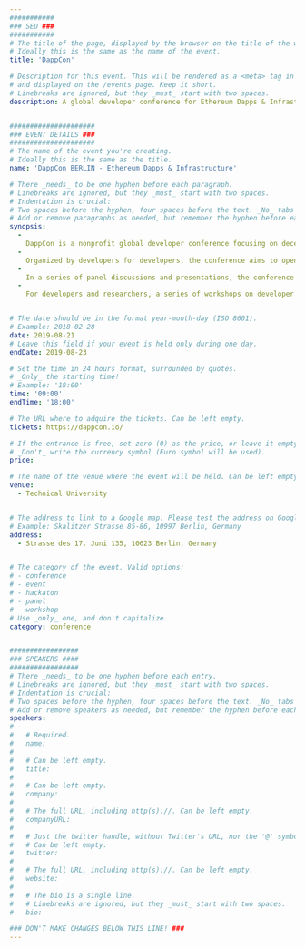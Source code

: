 ```yaml
---
###########
### SEO ###
###########
# The title of the page, displayed by the browser on the title of the window.
# Ideally this is the same as the name of the event.
title: 'DappCon'

# Description for this event. This will be rendered as a <meta> tag in the HTML,
# and displayed on the /events page. Keep it short.
# Linebreaks are ignored, but they _must_ start with two spaces.
description: A global developer conference for Ethereum Dapps & Infrastructure


#####################
### EVENT DETAILS ###
#####################
# The name of the event you're creating.
# Ideally this is the same as the title.
name: 'DappCon BERLIN - Ethereum Dapps & Infrastructure'

# There _needs_ to be one hyphen before each paragraph.
# Linebreaks are ignored, but they _must_ start with two spaces.
# Indentation is crucial:
# Two spaces before the hyphen, four spaces before the text. _No_ tabs allowed.
# Add or remove paragraphs as needed, but remember the hyphen before each entry.
synopsis:
  -
    DappCon is a nonprofit global developer conference focusing on decentralized applications, tooling, and foundational infrastructure on Ethereum.
  -
    Organized by developers for developers, the conference aims to open critical discussions on the next generation of dapps and provide a learning opportunity for developers who strive to build Ethereum’s core infrastructure and applications.
  -
    In a series of panel discussions and presentations, the conference will facilitate discussions around different governance mechanisms, usability and security of self-sovereign authentication models, next steps in the development of decentralized exchanges, as well as recent developments and the way forward for different scaling solutions.
  -
    For developers and researchers, a series of workshops on developer tools will present updates and provide learning opportunities on dapp development and scaling solutions on Ethereum.


# The date should be in the format year-month-day (ISO 8601).
# Example: 2018-02-28
date: 2019-08-21
# Leave this field if your event is held only during one day.
endDate: 2019-08-23

# Set the time in 24 hours format, surrounded by quotes.
# _Only_ the starting time!
# Example: '18:00'
time: '09:00'
endTime: '18:00'

# The URL where to adquire the tickets. Can be left empty.
tickets: https://dappcon.io/

# If the entrance is free, set zero (0) as the price, or leave it empty.
# _Don't_ write the currency symbol (Euro symbol will be used).
price:

# The name of the venue where the event will be held. Can be left empty.
venue:
  - Technical University


# The address to link to a Google map. Please test the address on Google Maps.
# Example: Skalitzer Strasse 85-86, 10997 Berlin, Germany
address:
  - Strasse des 17. Juni 135, 10623 Berlin, Germany


# The category of the event. Valid options:
# - conference
# - event
# - hackaton
# - panel
# - workshop
# Use _only_ one, and don't capitalize.
category: conference


#################
### SPEAKERS ####
#################
# There _needs_ to be one hyphen before each entry.
# Linebreaks are ignored, but they _must_ start with two spaces.
# Indentation is crucial:
# Two spaces before the hyphen, four spaces before the text. _No_ tabs allowed.
# Add or remove speakers as needed, but remember the hyphen before each entry.
speakers:
# -
#   # Required.
#   name:
#
#   # Can be left empty.
#   title:
#
#   # Can be left empty.
#   company:
#
#   # The full URL, including http(s)://. Can be left empty.
#   companyURL:
#
#   # Just the twitter handle, without Twitter's URL, nor the '@' symbol.
#   # Can be left empty.
#   twitter:
#
#   # The full URL, including http(s)://. Can be left empty.
#   website:
#
#   # The bio is a single line.
#   # Linebreaks are ignored, but they _must_ start with two spaces.
#   bio:

### DON'T MAKE CHANGES BELOW THIS LINE! ###
---
```

<!-- ### DON'T MAKE CHANGES BELOW THIS LINE! ### -->

<Event-Content/>

